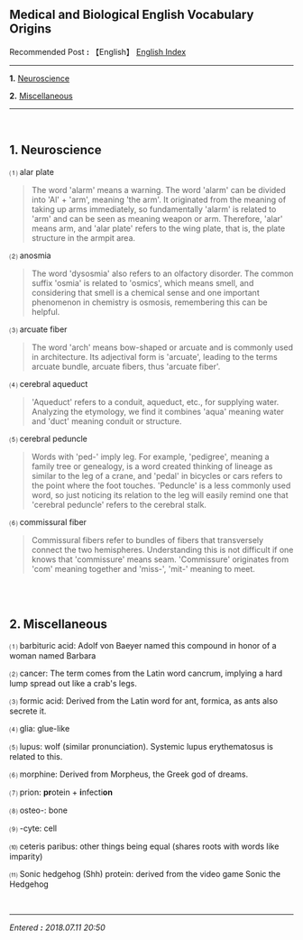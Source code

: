 ## **Medical and Biological English Vocabulary Origins**

Recommended Post **:** 【English】 [English Index](https://jb243.github.io/pages/915)

---

**1.** [Neuroscience](#1-neuroscience)

**2.** [Miscellaneous](#2-miscellaneous)

---

<br>

## **1\. Neuroscience**

 ⑴ alar plate

> The word 'alarm' means a warning. The word 'alarm' can be divided into 'Al' + 'arm', meaning 'the arm'. It originated from the meaning of taking up arms immediately, so fundamentally 'alarm' is related to 'arm' and can be seen as meaning weapon or arm. Therefore, 'alar' means arm, and 'alar plate' refers to the wing plate, that is, the plate structure in the armpit area.

 ⑵ anosmia

> The word 'dysosmia' also refers to an olfactory disorder. The common suffix 'osmia' is related to 'osmics', which means smell, and considering that smell is a chemical sense and one important phenomenon in chemistry is osmosis, remembering this can be helpful.

 ⑶ arcuate fiber

> The word 'arch' means bow-shaped or arcuate and is commonly used in architecture. Its adjectival form is 'arcuate', leading to the terms arcuate bundle, arcuate fibers, thus 'arcuate fiber'.

 ⑷ cerebral aqueduct

> 'Aqueduct' refers to a conduit, aqueduct, etc., for supplying water. Analyzing the etymology, we find it combines 'aqua' meaning water and 'duct' meaning conduit or structure.

 ⑸ cerebral peduncle

> Words with 'ped-' imply leg. For example, 'pedigree', meaning a family tree or genealogy, is a word created thinking of lineage as similar to the leg of a crane, and 'pedal' in bicycles or cars refers to the point where the foot touches. 'Peduncle' is a less commonly used word, so just noticing its relation to the leg will easily remind one that 'cerebral peduncle' refers to the cerebral stalk.

 ⑹ commissural fiber

> Commissural fibers refer to bundles of fibers that transversely connect the two hemispheres. Understanding this is not difficult if one knows that 'commissure' means seam. 'Commissure' originates from 'com' meaning together and 'miss-', 'mit-' meaning to meet.

<br>

<br>

## **2\. Miscellaneous**

 ⑴ barbituric acid: Adolf von Baeyer named this compound in honor of a woman named Barbara

 ⑵ cancer: The term comes from the Latin word cancrum, implying a hard lump spread out like a crab's legs.

 ⑶ formic acid: Derived from the Latin word for ant, formica, as ants also secrete it.

 ⑷ glia: glue-like

 ⑸ lupus: wolf (similar pronunciation). Systemic lupus erythematosus is related to this.

 ⑹ morphine: Derived from Morpheus, the Greek god of dreams.

 ⑺ prion: **pr**otein + **i**nfecti**on**

 ⑻ osteo-: bone

 ⑼ -cyte: cell

 ⑽ ceteris paribus: other things being equal (shares roots with words like imparity)

⑾ Sonic hedgehog (Shh) protein: derived from the video game Sonic the Hedgehog

<br>

---

_Entered **:** 2018.07.11 20:50_
